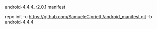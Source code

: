 android-4.4.4_r2.0.1 manifest

repo init -u https://github.com/SamueleCiprietti/android_manifest.git -b android-4.4.4
